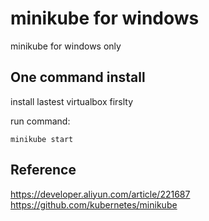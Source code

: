 # minikube for windows


minikube for windows only



## One command install 

install lastest virtualbox firslty

run command:

```
minikube start
```

## Reference
https://developer.aliyun.com/article/221687
https://github.com/kubernetes/minikube
